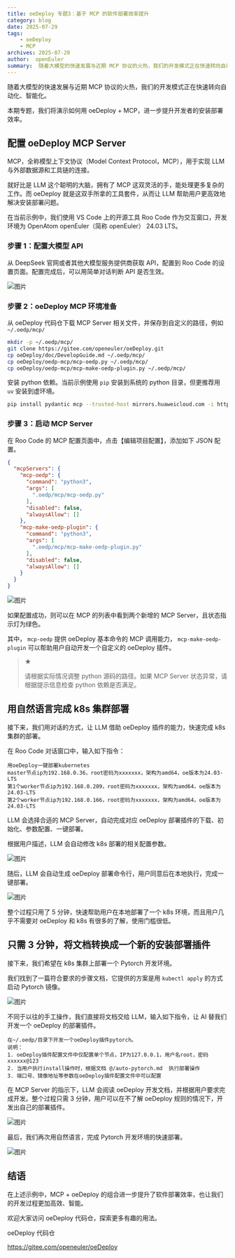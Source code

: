 ```yaml
---
title: oeDeploy 专题3：基于 MCP 的软件部署效率提升
category: blog 
date: 2025-07-29
tags:
    - oeDeploy
    - MCP
archives: 2025-07-29
author:  openEuler
summary:  随着大模型的快速发展与近期 MCP 协议的火热，我们的开发模式正在快速转向自动化、智能化。本期专题，我们将演示如何用 oeDeploy + MCP，进一步提升开发者的安装部署效率。
---
```


随着大模型的快速发展与近期 MCP 协议的火热，我们的开发模式正在快速转向自动化、智能化。

本期专题，我们将演示如何用 oeDeploy + MCP，进一步提升开发者的安装部署效率。

## 配置 oeDeploy MCP Server

MCP，全称模型上下文协议（Model Context Protocol，MCP），用于实现 LLM 与外部数据源和工具链的连接。

就好比是 LLM 这个聪明的大脑，拥有了 MCP 这双灵活的手，能处理更多复杂的工作。而 oeDeploy 就是这双手所拿的工具套件，从而让 LLM 帮助用户更高效地解决安装部署问题。

在当前示例中，我们使用 VS Code 上的开源工具 Roo Code 作为交互窗口，开发环境为 OpenAtom openEuler（简称 openEuler） 24.03 LTS。

### 步骤 1：配置大模型 API

从 DeepSeek 官网或者其他大模型服务提供商获取 API，配置到 Roo Code 的设置页面。配置完成后，可以用简单对话判断 API 是否生效。

![图片](images/2025-07-29-oeDeploy-Special-Topic-3-Improving-Software-Deployment-Efficiency-Based-on-MCP-01.png)

### 步骤 2：oeDeploy MCP 环境准备

从 oeDeploy 代码仓下载 MCP Server 相关文件，并保存到自定义的路径，例如 `~/.oedp/mcp/`

```bash
mkdir -p ~/.oedp/mcp/
git clone https://gitee.com/openeuler/oeDeploy.git
cp oeDeploy/doc/DevelopGuide.md ~/.oedp/mcp/
cp oeDeploy/oedp-mcp/mcp-oedp.py ~/.oedp/mcp/
cp oeDeploy/oedp-mcp/mcp-make-oedp-plugin.py ~/.oedp/mcp/
```

安装 python 依赖。当前示例使用 `pip` 安装到系统的 python 目录，但更推荐用 `uv` 安装到虚环境。

```bash
pip install pydantic mcp --trusted-host mirrors.huaweicloud.com -i https://mirrors.huaweicloud.com/repository/pypi/simple
```

### 步骤 3：启动 MCP Server

在 Roo Code 的 MCP 配置页面中，点击【编辑项目配置】，添加如下 JSON 配置。

```json
{  
  "mcpServers": {  
    "mcp-oedp": {  
      "command": "python3",  
      "args": [  
        ".oedp/mcp/mcp-oedp.py"  
      ],  
      "disabled": false,  
      "alwaysAllow": []  
    },  
    "mcp-make-oedp-plugin": {  
      "command": "python3",  
      "args": [  
        ".oedp/mcp/mcp-make-oedp-plugin.py"  
      ],  
      "disabled": false,  
      "alwaysAllow": []  
    }  
  }  
}
```

![图片](images/2025-07-29-oeDeploy-Special-Topic-3-Improving-Software-Deployment-Efficiency-Based-on-MCP-02.png)

如果配置成功，则可以在 MCP 的列表中看到两个新增的 MCP Server，且状态指示灯为绿色。

其中， `mcp-oedp` 提供 oeDeploy 基本命令的 MCP 调用能力， `mcp-make-oedp-plugin` 可以帮助用户自动开发一个自定义的 oeDeploy 插件。

> ★  
> 
> 请根据实际情况调整 python 源码的路径。如果 MCP Server 状态异常，请根据提示信息检查 python 依赖是否满足。 

## 用自然语言完成 k8s 集群部署

接下来，我们用对话的方式，让 LLM 借助 oeDeploy 插件的能力，快速完成 k8s 集群的部署。

在 Roo Code 对话窗口中，输入如下指令：

```
用oeDeploy一键部署kubernetes
master节点ip为192.168.0.36，root密码为xxxxxxx，架构为amd64，oe版本为24.03-LTS
第1个worker节点ip为192.168.0.209，root密码为xxxxxxx，架构为amd64，oe版本为24.03-LTS
第2个worker节点ip为192.168.0.166，root密码为xxxxxxx，架构为amd64，oe版本为24.03-LTS
```

LLM 会选择合适的 MCP Server，自动完成对应 oeDeploy 部署插件的下载、初始化、参数配置、一键部署。

根据用户描述，LLM 会自动修改 k8s 部署的相关配置参数。

![图片](images/2025-07-29-oeDeploy-Special-Topic-3-Improving-Software-Deployment-Efficiency-Based-on-MCP-03.png)

随后，LLM 会自动生成 oeDeploy 部署命令行，用户同意后在本地执行，完成一键部署。

![图片](images/2025-07-29-oeDeploy-Special-Topic-3-Improving-Software-Deployment-Efficiency-Based-on-MCP-04.png)

整个过程只用了 5 分钟，快速帮助用户在本地部署了一个 k8s 环境，而且用户几乎不需要对 oeDeploy 和 k8s 有很多的了解，使用门槛很低。

## 只需 3 分钟，将文档转换成一个新的安装部署插件

接下来，我们希望在 k8s 集群上部署一个 Pytorch 开发环境。

我们找到了一篇符合要求的步骤文档，它提供的方案是用 `kubectl apply` 的方式启动 Pytorch 镜像。

![图片](images/2025-07-29-oeDeploy-Special-Topic-3-Improving-Software-Deployment-Efficiency-Based-on-MCP-05.png)

不同于以往的手工操作，我们直接将文档交给 LLM，输入如下指令，让 AI 替我们开发一个 oeDeploy 的部署插件。

```
在~/.oedp/目录下开发一个oeDeploy插件pytorch。
说明：
1. oeDeploy插件配置文件中仅配置单个节点，IP为127.0.0.1，用户名root，密码xxxxxx@123
2. 当用户执行install操作时，根据文档 @/auto-pytorch.md  执行部署操作
3. 端口号、镜像地址等参数在oeDeploy插件配置文件中可以配置
```

在 MCP Server 的指示下，LLM 会阅读 oeDeploy 开发文档，并根据用户要求完成开发。整个过程只需 3 分钟，用户可以在不了解 oeDeploy 规则的情况下，开发出自己的部署插件。

![图片](images/2025-07-29-oeDeploy-Special-Topic-3-Improving-Software-Deployment-Efficiency-Based-on-MCP-06.png)

最后，我们再次用自然语言，完成 Pytorch 开发环境的快速部署。

![图片](images/2025-07-29-oeDeploy-Special-Topic-3-Improving-Software-Deployment-Efficiency-Based-on-MCP-07.png)

## 结语

在上述示例中，MCP + oeDeploy 的组合进一步提升了软件部署效率，也让我们的开发过程更加高效、智能。

欢迎大家访问 oeDeploy 代码仓，探索更多有趣的用法。

oeDeploy 代码仓

https://gitee.com/openeuler/oeDeploy